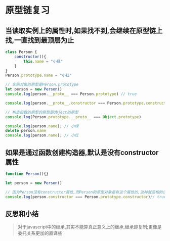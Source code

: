 # 原型链复习

## 当读取实例上的属性时,如果找不到,会继续在原型链上找,一直找到最顶层为止
```js
class Person {
    constructor(){
        this.name = "小绿"
    }
}
Person.prototype.name = "小红"

// 实例对象的原型是Person.prototype
let person = new Person()
console.log(person.__proto__ === Person.prototype) // true

console.log(person.__proto__.constructor === Person.prototype.constructor) // true

// 构造函数的原型的原型是Object的原型
console.log(Person.prototype.__proto__ === Object.prototype)

console.log(person.name); // 小绿
delete person.name
console.log(person.name); // 小红
```

## 如果是通过函数创建构造器,默认是没有constructor属性
```js
function Person(){}

let person = new Person()

// 因为Person没有constructor属性,而Person的原型对象是有这个属性的,这种就变相的说明,当读取对象的属性时,是通过原型链的方式层层向下获取 
console.log(person.constructor === Person.prototype.constructor)// true
```


## 反思和小结
> 对于javascript中的继承,其实不能算真正意义上的继承,继承即复制;更像是委托关系更加的直译些
